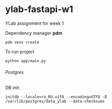 # ylab-fastapi-w1
YLab assignment for week 1

Dependency manager **pdm**

`pdm venv create`



To run project

`python app/main.py`

###### Postgres
DB init:

`initdb --locale=ru_RU.utf8 --encoding=UTF8 -D /var/lib/postgres/data_ylab --data-checksums`